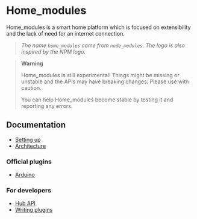 # Home_modules

Home_modules is a smart home platform which is focused on extensibility and the lack of need for an internet connection.

> _The name `home_modules` came from `node_modules`. The logo is also inspired by the NPM logo._

<!---->

> **Warning**
>
> Home_modules is still experimental! Things might be missing or unstable and the APIs may have breaking changes. Please use with caution.
>
> You can help Home_modules become stable by testing it and reporting any errors.

## Documentation

- [Setting up](usage/setup.md)
- [Architecture](architecture.md)

### Official plugins

- [Arduino](official_plugins/arduino/README.md)

### For developers

- [Hub API](hub_api/README.md)
- [Writing plugins](writing_plugins/README.md)
